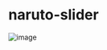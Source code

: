 # naruto-slider
![image](https://user-images.githubusercontent.com/103760832/216767574-1d270a54-20e0-4f01-b61f-eb9c90919f64.png)
